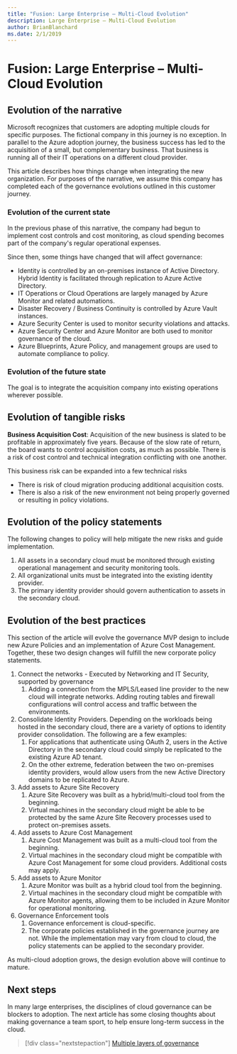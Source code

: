 ```yaml
---
title: "Fusion: Large Enterprise – Multi-Cloud Evolution"
description: Large Enterprise – Multi-Cloud Evolution
author: BrianBlanchard
ms.date: 2/1/2019
---
```


# Fusion: Large Enterprise – Multi-Cloud Evolution

## Evolution of the narrative

Microsoft recognizes that customers are adopting multiple clouds for specific purposes. The fictional company in this journey is no exception. In parallel to the Azure adoption journey, the business success has led to the acquisition of a small, but complementary business. That business is running all of their IT operations on a different cloud provider.

This article describes how things change when integrating the new organization. For purposes of the narrative, we assume this company has completed each of the governance evolutions outlined in this customer journey.

### Evolution of the current state

In the previous phase of this narrative, the company had begun to implement cost controls and cost monitoring, as cloud spending becomes part of the company's regular operational expenses.

Since then, some things have changed that will affect governance:

- Identity is controlled by an on-premises instance of Active Directory. Hybrid Identity is facilitated through replication to Azure Active Directory.
- IT Operations or Cloud Operations are largely managed by Azure Monitor and related automations.
- Disaster Recovery / Business Continuity is controlled by Azure Vault instances.
- Azure Security Center is used to monitor security violations and attacks.
- Azure Security Center and Azure Monitor are both used to monitor governance of the cloud.
- Azure Blueprints, Azure Policy, and management groups are used to automate compliance to policy.

### Evolution of the future state

The goal is to integrate the acquisition company into existing operations wherever possible.

## Evolution of tangible risks

**Business Acquisition Cost**: Acquisition of the new business is slated to be profitable in approximately five years. Because of the slow rate of return, the board wants to control acquisition costs, as much as possible. There is a risk of cost control and technical integration conflicting with one another.

This business risk can be expanded into a few technical risks

- There is risk of cloud migration producing additional acquisition costs.
- There is also a risk of the new environment not being properly governed or resulting in policy violations.

## Evolution of the policy statements

The following changes to policy will help mitigate the new risks and guide implementation.

1. All assets in a secondary cloud must be monitored through existing operational management and security monitoring tools.
2. All organizational units must be integrated into the existing identity provider.
3. The primary identity provider should govern authentication to assets in the secondary cloud.

## Evolution of the best practices

This section of the article will evolve the governance MVP design to include new Azure Policies and an implementation of Azure Cost Management. Together, these two design changes will fulfill the new corporate policy statements.

1. Connect the networks - Executed by Networking and IT Security, supported by governance
    1. Adding a connection from the MPLS/Leased line provider to the new cloud will integrate networks. Adding routing tables and firewall configurations will control access and traffic between the environments.
2. Consolidate Identity Providers. Depending on the workloads being hosted in the secondary cloud, there are a variety of options to identity provider consolidation. The following are a few examples:
    1. For applications that authenticate using OAuth 2, users in the Active Directory in the secondary cloud could simply be replicated to the existing Azure AD tenant.
    2. On the other extreme, federation between the two on-premises identity providers, would allow users from the new Active Directory domains to be replicated to Azure.
3. Add assets to Azure Site Recovery
    1. Azure Site Recovery was built as a hybrid/multi-cloud tool from the beginning.
    2. Virtual machines in the secondary cloud might be able to be protected by the same Azure Site Recovery processes used to protect on-premises assets.
4. Add assets to Azure Cost Management
    1. Azure Cost Management was built as a multi-cloud tool from the beginning.
    2. Virtual machines in the secondary cloud might be compatible with Azure Cost Management for some cloud providers. Additional costs may apply.
5. Add assets to Azure Monitor
    1. Azure Monitor was built as a hybrid cloud tool from the beginning.
    2. Virtual machines in the secondary cloud might be compatible with Azure Monitor agents, allowing them to be included in Azure Monitor for operational monitoring.
6. Governance Enforcement tools
    1. Governance enforcement is cloud-specific.
    2. The corporate policies established in the governance journey are not. While the implementation may vary from cloud to cloud, the policy statements can be applied to the secondary provider.

As multi-cloud adoption grows, the design evolution above will continue to mature.

## Next steps

In many large enterprises, the disciplines of cloud governance can be blockers to adoption. The next article has some closing thoughts about making governance a team sport, to help ensure long-term success in the cloud.

> [!div class="nextstepaction"]
> [Multiple layers of governance](./multiple-layers-of-governance.md)
